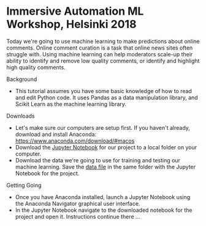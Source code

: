 # Immersive Automation ML Workshop, Helsinki 2018

Today we're going to use machine learning to make predictions about online comments. Online comment curation is a task that online news sites often struggle with. Using machine learning can help moderators scale-up their ability to identify and remove low quality comments, or identify and highlight high quality comments. 

Background
- This tutorial assumes you have some basic knowledge of how to read and edit Python code. It uses Pandas as a data manipulation library, and Scikit Learn as the machine learning library. 

Downloads
- Let's make sure our computers are setup first. If you haven't already, download and install Anaconda: https://www.anaconda.com/download/#macos
- Download the [Jupyter Notebook](https://github.com/comp-journalism/immersive-automation-ml-workshop/blob/master/Comments-prediction-skeleton.ipynb)  for our project to a local folder on your computer. 
- Download the data we're going to use for training and testing our machine learning. Save the [data file](https://www.dropbox.com/s/zvr0voq32xtbns8/comments-sampled.csv?dl=0) in the same folder with the Jupyter Notebook for the project. 

Getting Going
- Once you have Anaconda installed, launch a Jupyter Notebook using the Anaconda Navigator graphical user interface. 
- In the Jupyter Notebook navigate to the downloaded notebook for the project and open it. Instructions continue there ... 

